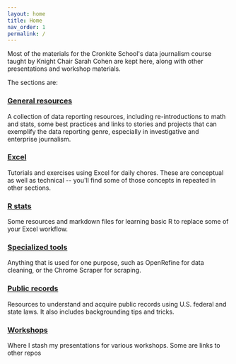 ```yaml
---
layout: home
title: Home
nav_order: 1
permalink: /
---
```


Most of the materials for the Cronkite School's data journalism course taught by Knight Chair Sarah Cohen are kept here, along with other presentations and workshop materials.

The sections are:

### [General resources](general)

A collection of data reporting resources, including re-introductions to math and stats, some best practices and links to stories and projects that can exemplify the data reporting genre, especially in investigative and enterprise journalism.

### [Excel](excel)

Tutorials and exercises using Excel for daily chores. These are conceptual as well as technical -- you'll find some of those concepts in repeated in other sections.

### [R stats](r-stats)

Some resources and markdown files for learning basic R to replace some of your Excel workflow.

### [Specialized tools](special)

Anything that is used for one purpose, such as OpenRefine for data cleaning, or the Chrome Scraper for scraping.

### [Public records](records)

Resources to understand and acquire public records using U.S. federal and state laws. It also includes backgrounding tips and tricks.

### [Workshops](workshops)

Where I stash my presentations for various workshops. Some are links to other repos
